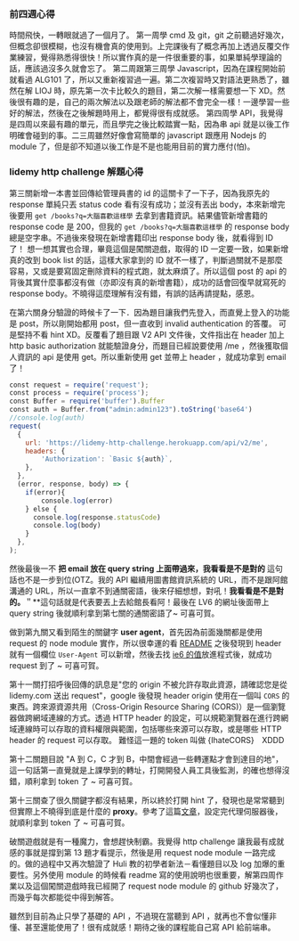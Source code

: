 ### 前四週心得
時間飛快，一轉眼就過了一個月了。
第一周學 cmd 及 git，git 之前聽過好幾次，但概念卻很模糊，也沒有機會真的使用到。上完課後有了概念再加上透過反覆交作業練習，覺得熟悉得很快！所以實作真的是一件很重要的事，如果單純學理論的話，應該過沒多久就會忘了。
第二周跟第三周學 Javascript，因為在課程開始前就看過 ALG101 了，所以又重新複習過一遍。第二次複習時又對語法更熟悉了，雖然在解 LIOJ 時，原先第一次卡比較久的題目，第二次解一樣需要想一下 XD。然後很有趣的是，自己的兩次解法以及跟老師的解法都不會完全一樣！一邊學習一些好的解法，然後在之後解題時用上，都覺得很有成就感。
第四周學 API，我覺得是四周以來最有趣的單元，而且學完之後比較踏實一點，因為串 api 就是以後工作明確會碰到的事。二三周雖然好像會寫簡單的 javascript 跟應用 Nodejs 的 module 了，但是卻不知道以後工作是不是也能用目前的實力應付(怕)。

### lidemy http challenge 解題心得
第三關新增一本書並回傳給管理員書的 id 的這關卡了一下子，因為我原先的 response 單純只丟 status code 看有沒有成功；並沒有丟出 body，本來新增完後要用 `get /books?q=大腦喜歡這樣學` 去拿到書籍資訊。結果儘管新增書籍的 response code 是 200，但我的 `get /books?q=大腦喜歡這樣學`  的 response body 總是空字串。不過後來發現在新增書籍印出 response body 後，就看得到 ID 了！
想一想其實也合理，畢竟這個是闖關遊戲，取得的 ID 一定要一致，如果新增真的改到 book list 的話，這樣大家拿到的 ID 就不一樣了，判斷過關就不是那麼容易，又或是要寫固定刪除資料的程式跑，就太麻煩了。所以這個 post 的 api 的背後其實什麼事都沒有做（亦即沒有真的新增書籍），成功的話會回復早就寫死的 response body。不曉得這麼理解有沒有錯，有誤的話再請提點，感恩。


在第六關身分驗證的時候卡了一下．因為題目讓我們先登入，而直覺上登入的功能是 post，所以剛開始都用 post，但一直收到 invalid authentication 的答覆。
可是堅持不看 hint XD。反覆看了題目跟 V2 API 文件後，文件指出在 header 加上 http basic authorization 就能驗證身分，而題目已經說要使用 /me ，然後獲取個人資訊的 api 是使用 get。所以重新使用 get 並帶上 header ，就成功拿到 email 了！
```js
const request = require('request');
const process = require('process');
const Buffer = require('buffer').Buffer
const auth = Buffer.from("admin:admin123").toString('base64')
//console.log(auth)
request(
  {
    url: 'https://lidemy-http-challenge.herokuapp.com/api/v2/me',
    headers: {
        'Authorization': `Basic ${auth}`,
    },
  },
  (error, response, body) => {
    if(error){
        console.log(error)
    } else {
      console.log(response.statusCode)
      console.log(body)
    }
  },
);
```
然後最後一不 **把 email 放在 query string 上面帶過來，我看看是不是對的** 這句話也不是一步到位(OTZ。我的 API 繼續用圖書館資訊系統的 URL，而不是跟阿館溝通的 URL，所以一直拿不到通關密語，後來仔細想想，對吼！**我看看是不是對的。**＂**這句話就是代表要丟上去給館長看阿！最後在 LV6 的網址後面帶上 query string 後就順利拿到第七關的通關密語了~ 可喜可賀。

做到第九關又看到陌生的關鍵字 **user agent**，首先因為前面幾關都是使用 request 的 node module 實作，所以很幸運的看 [README](https://github.com/request/request) 之後發現到 header 就有一個欄位 `User-Agent` 可以新增，然後去找 [ie6 的值](https://developers.whatismybrowser.com/useragents/parse/2045-internet-explorer-windows-trident)放進程式後，就成功 request 到了 ~ 可喜可賀。

第十一關打招呼後回傳的訊息是"您的 origin 不被允許存取此資源，請確認您是從 lidemy.com 送出 request"，google 後發現 header origin 使用在一個叫 `CORS` 的東西。跨來源資源共用（Cross-Origin Resource Sharing (CORS)）是一個瀏覽器做跨網域連線的方式。透過 HTTP header 的設定，可以規範瀏覽器在進行跨網域連線時可以存取的資料權限與範圍，包括哪些來源可以存取，或是哪些 HTTP header 的 request 可以存取。
難怪這一題的 token 叫做 {IhateCORS}　XDDD


第十二關題目說 "A 到 C，C 才到 B，中間會經過一些轉運點才會到達目的地"，這一句話第一直覺就是上課學到的轉址，打開開發人員工具後監測，的確也想得沒錯，順利拿到 token 了 ~ 可喜可賀。

第十三關查了很久關鍵字都沒有結果，所以終於打開 hint 了，發現也是常常聽到但實際上不曉得到底是什麼的 **proxy**。參考了這篇[文章](https://dotblogs.com.tw/swater111/2012/08/28/74327)，設定完代理伺服器後，就順利拿到 token 了 ~ 可喜可賀。


破關遊戲就是有一種魔力，會想趕快制霸。我覺得 http challenge 讓我最有成就感的事就是撐到第 13 題才看提示，然後是用 request node module 一路完成的。做的過程中又再次驗證了 Huli 教的初學者新法－看懂題目以及 log 加爆的重要性。另外使用 module 的時候看 readme 寫的使用說明也很重要，解第四周作業以及這個闖關遊戲時我已經開了 request node module 的 github 好幾次了，而幾乎每次都能從中得到解答。

雖然到目前為止只學了基礎的 API ，不過現在當聽到 API ，就再也不會似懂非懂、甚至還能使用了！很有成就感！期待之後的課程能自己寫 API 給前端串。

